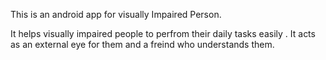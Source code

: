 This is an android app for visually Impaired Person.

It helps visually impaired people to perfrom their daily tasks easily . It acts as an external eye for them and a freind who understands them.
